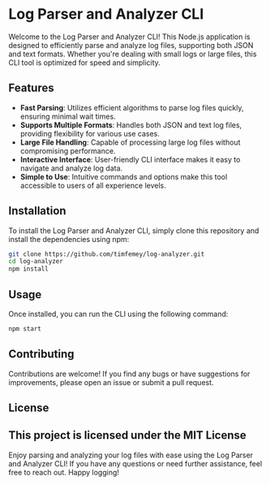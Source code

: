 # Log Parser and Analyzer CLI

Welcome to the Log Parser and Analyzer CLI! This Node.js application is designed to efficiently parse and analyze log files, supporting both JSON and text formats. Whether you're dealing with small logs or large files, this CLI tool is optimized for speed and simplicity.

## Features

- **Fast Parsing**: Utilizes efficient algorithms to parse log files quickly, ensuring minimal wait times.
- **Supports Multiple Formats**: Handles both JSON and text log files, providing flexibility for various use cases.
- **Large File Handling**: Capable of processing large log files without compromising performance.
- **Interactive Interface**: User-friendly CLI interface makes it easy to navigate and analyze log data.
- **Simple to Use**: Intuitive commands and options make this tool accessible to users of all experience levels.

## Installation

To install the Log Parser and Analyzer CLI, simply clone this repository and install the dependencies using npm:

```bash
git clone https://github.com/timfemey/log-analyzer.git
cd log-analyzer
npm install
```

## Usage

Once installed, you can run the CLI using the following command:

```bash
npm start
```

## Contributing

Contributions are welcome! If you find any bugs or have suggestions for improvements, please open an issue or submit a pull request.

## License

## This project is licensed under the MIT License

Enjoy parsing and analyzing your log files with ease using the Log Parser and Analyzer CLI! If you have any questions or need further assistance, feel free to reach out. Happy logging!
